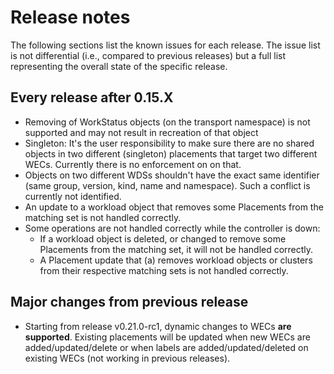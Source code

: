 # Release notes

The following sections list the known issues for each release. The issue list is not differential (i.e., compared to previous releases) but a full list representing the overall state of the specific release. 

## Every release after 0.15.X

* Removing of WorkStatus objects (on the transport namespace) is not supported and may not result in recreation of that object
* Singleton: It's the user responsibility to make sure there are no shared objects in two different (singleton) placements that target two different WECs. Currently there is no enforcement on on that. 
* Objects on two different WDSs shouldn't have the exact same identifier (same group, version, kind, name and namespace). Such a conflict is currently not identified.
* An update to a workload object that removes some Placements from the matching set is not handled correctly.
* Some operations are not handled correctly while the controller is down:
   * If a workload object is deleted, or changed to remove some Placements from the matching set, it will not be handled correctly.
   * A Placement update that (a) removes workload objects or clusters from their respective matching sets is not handled correctly.

## Major changes from previous release

* Starting from release v0.21.0-rc1, dynamic changes to WECs **are supported**. Existing placements will be updated when new WECs are added/updated/delete or when labels are added/updated/deleted on existing WECs (not working in previous releases).

